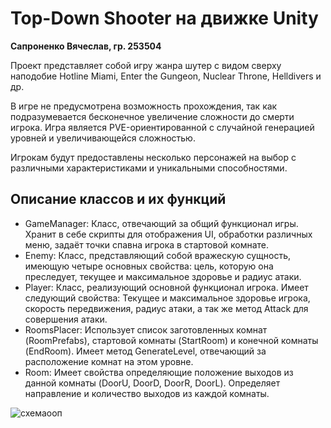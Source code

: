 # Top-Down Shooter на движке Unity
 **Сапроненко Вячеслав, гр. 253504**
 
 Проект представляет собой игру жанра шутер с видом сверху наподобие Hotline Miami, Enter the Gungeon, Nuclear Throne, Helldivers и др. 

 В игре не предусмотрена возможность прохождения, так как подразумевается бесконечное увеличение сложности до смерти игрока. Игра является PVE-ориентированной с случайной генерацией уровней и увеличивающейся сложностью. 
 
Игрокам будут предоставлены несколько персонажей на выбор с различными характеристиками и уникальными способностями.

## Описание классов и их функций

+ GameManager: Класс, отвечающий за общий функционал игры. Хранит в себе скрипты для отображения UI, обработки различных меню, задаёт точки спавна игрока в стартовой комнате.
+	Enemy: Класс, представляющий собой вражескую сущность, имеющую четыре основных свойства: цель, которую она преследует, текущее и максимальное здоровье и радиус атаки.
+	Player: Класс, реализующий основной функционал игрока. Имеет следующий свойства: Текущее и максимальное здоровье игрока, скорость передвижения, радиус атаки, а так же метод Attack для совершения атаки. 
+	RoomsPlacer: Использует список заготовленных комнат (RoomPrefabs), стартовой комнаты (StartRoom) и конечной комнаты (EndRoom). Имеет метод GenerateLevel, отвечающий за расположение комнат на этом уровне.
+	Room: Имеет свойства определяющие положение выходов из данной комнаты (DoorU, DoorD, DoorR, DoorL). Определяет направление и количество выходов из каждой комнаты.


![схемаооп](https://github.com/casplaer/G.O.S.H.A/assets/73721625/f4f8d894-c135-42bf-abf7-dc7f068737b6)
